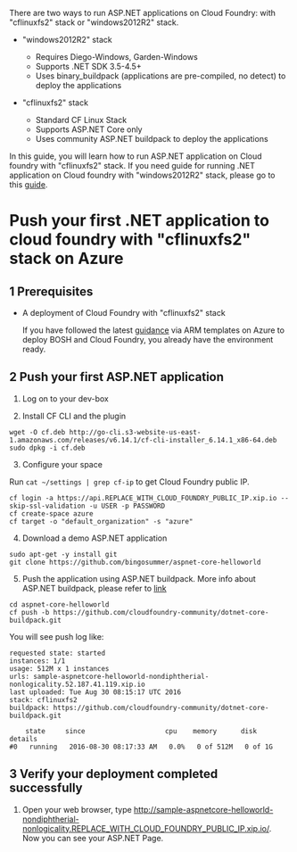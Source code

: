 There are two ways to run ASP.NET applications on Cloud Foundry: with "cflinuxfs2" stack or "windows2012R2" stack.

* "windows2012R2" stack
  * Requires Diego-Windows, Garden-Windows
  * Supports .NET SDK 3.5-4.5+
  * Uses binary_buildpack (applications are pre-compiled, no detect) to deploy the applications

* "cflinuxfs2" stack
  * Standard CF Linux Stack
  * Supports ASP.NET Core only
  * Uses community ASP.NET buildpack to deploy the applications

In this guide, you will learn how to run ASP.NET application on Cloud foundry with "cflinuxfs2" stack. If you need guide for running .NET application on Cloud foundry with "windows2012R2" stack, please go to this [guide](./README.md).

# Push your first .NET application to cloud foundry with "cflinuxfs2" stack on Azure

## 1 Prerequisites

* A deployment of Cloud Foundry with "cflinuxfs2" stack

  If you have followed the latest [guidance](../../guidance.md) via ARM templates on Azure to deploy BOSH and Cloud Foundry, you already have the environment ready.

## 2 Push your first ASP.NET application

1. Log on to your dev-box

2. Install CF CLI and the plugin

  ```
  wget -O cf.deb http://go-cli.s3-website-us-east-1.amazonaws.com/releases/v6.14.1/cf-cli-installer_6.14.1_x86-64.deb
  sudo dpkg -i cf.deb
  ```

3. Configure your space

  Run `cat ~/settings | grep cf-ip` to get Cloud Foundry public IP.

  ```
  cf login -a https://api.REPLACE_WITH_CLOUD_FOUNDRY_PUBLIC_IP.xip.io --skip-ssl-validation -u USER -p PASSWORD
  cf create-space azure
  cf target -o "default_organization" -s "azure"
  ```

4. Download a demo ASP.NET application

  ```
  sudo apt-get -y install git
  git clone https://github.com/bingosummer/aspnet-core-helloworld
  ```

5. Push the application using ASP.NET buildpack. More info about ASP.NET buildpack, please refer to [link](https://github.com/cloudfoundry-community/dotnet-core-buildpack/blob/master/README.md)

  ```
  cd aspnet-core-helloworld
  cf push -b https://github.com/cloudfoundry-community/dotnet-core-buildpack.git
  ```

  You will see push log like:
  ```
  requested state: started
  instances: 1/1
  usage: 512M x 1 instances
  urls: sample-aspnetcore-helloworld-nondiphtherial-nonlogicality.52.187.41.119.xip.io
  last uploaded: Tue Aug 30 08:15:17 UTC 2016
  stack: cflinuxfs2
  buildpack: https://github.com/cloudfoundry-community/dotnet-core-buildpack.git

      state     since                    cpu    memory      disk      details
  #0   running   2016-08-30 08:17:33 AM   0.0%   0 of 512M   0 of 1G
  ```
## 3 Verify your deployment completed successfully

1. Open your web browser, type http://sample-aspnetcore-helloworld-nondiphtherial-nonlogicality.REPLACE_WITH_CLOUD_FOUNDRY_PUBLIC_IP.xip.io/. Now you can see your ASP.NET Page.